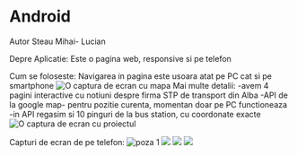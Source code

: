 # Android
Autor Steau Mihai- Lucian

<vezi ss1.png>

Depre Aplicatie:
Este o pagina web, responsive si pe telefon

Cum se foloseste:
Navigarea in pagina este usoara atat pe PC cat si pe smartphone
<img src="/style/ss2.png" alt="O captura de ecran cu mapa">
Mai multe detalii:
-avem 4 pagini interactive cu notiuni despre firma STP de transport din Alba
-API de la google map- pentru pozitie curenta, momentan doar pe PC functioneaza
-in API regasim si 10 pinguri de la bus station, cu coordonate exacte
<img src="/style/ss1.png" alt="O captura de ecran cu proiectul">

Capturi de ecran de pe telefon:
<img src="/style/1.jpg" alt="poza 1">
<img src="/style/2.jpg" >
<img src="/style/3.jpg" >
<img src="/style/4.jpg" >
